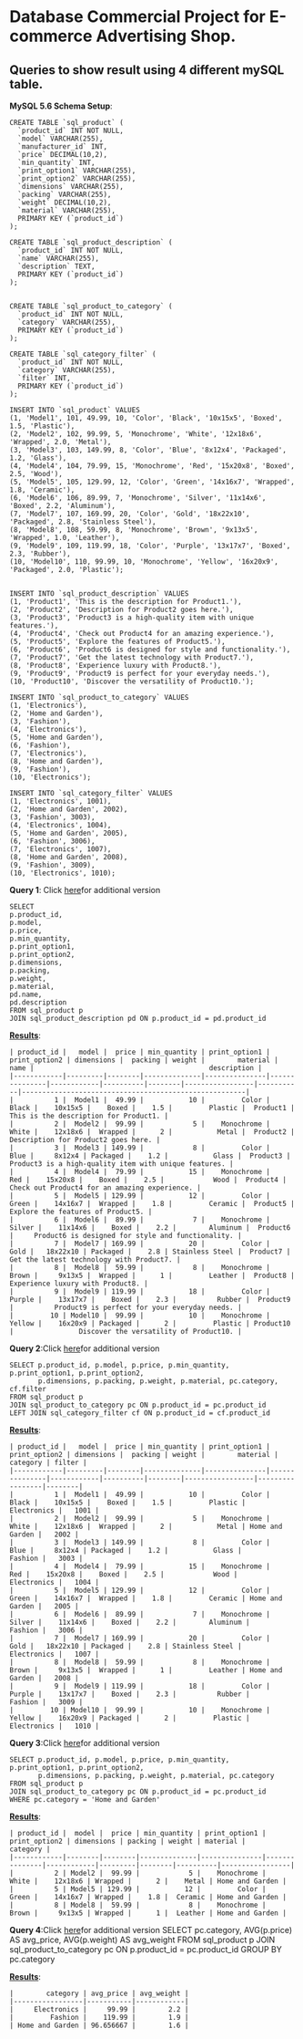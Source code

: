 #  Database Commercial Project for E-commerce Advertising Shop.
## Queries to show result using 4 different mySQL table.
**MySQL 5.6 Schema Setup**:

    CREATE TABLE `sql_product` (
      `product_id` INT NOT NULL,
      `model` VARCHAR(255),
      `manufacturer_id` INT,
      `price` DECIMAL(10,2),
      `min_quantity` INT,
      `print_option1` VARCHAR(255),
      `print_option2` VARCHAR(255),
      `dimensions` VARCHAR(255),
      `packing` VARCHAR(255),
      `weight` DECIMAL(10,2),
      `material` VARCHAR(255),
      PRIMARY KEY (`product_id`)
    );
    
    CREATE TABLE `sql_product_description` (
      `product_id` INT NOT NULL,
      `name` VARCHAR(255),
      `description` TEXT,
      PRIMARY KEY (`product_id`)
    );
    
    
    CREATE TABLE `sql_product_to_category` (
      `product_id` INT NOT NULL,
      `category` VARCHAR(255),
      PRIMARY KEY (`product_id`)
    );
    
    CREATE TABLE `sql_category_filter` (
      `product_id` INT NOT NULL,
      `category` VARCHAR(255),
      `filter` INT,
      PRIMARY KEY (`product_id`)
    );
    
    INSERT INTO `sql_product` VALUES
    (1, 'Model1', 101, 49.99, 10, 'Color', 'Black', '10x15x5', 'Boxed', 1.5, 'Plastic'),
    (2, 'Model2', 102, 99.99, 5, 'Monochrome', 'White', '12x18x6', 'Wrapped', 2.0, 'Metal'),
    (3, 'Model3', 103, 149.99, 8, 'Color', 'Blue', '8x12x4', 'Packaged', 1.2, 'Glass'),
    (4, 'Model4', 104, 79.99, 15, 'Monochrome', 'Red', '15x20x8', 'Boxed', 2.5, 'Wood'),
    (5, 'Model5', 105, 129.99, 12, 'Color', 'Green', '14x16x7', 'Wrapped', 1.8, 'Ceramic'),
    (6, 'Model6', 106, 89.99, 7, 'Monochrome', 'Silver', '11x14x6', 'Boxed', 2.2, 'Aluminum'),
    (7, 'Model7', 107, 169.99, 20, 'Color', 'Gold', '18x22x10', 'Packaged', 2.8, 'Stainless Steel'),
    (8, 'Model8', 108, 59.99, 8, 'Monochrome', 'Brown', '9x13x5', 'Wrapped', 1.0, 'Leather'),
    (9, 'Model9', 109, 119.99, 18, 'Color', 'Purple', '13x17x7', 'Boxed', 2.3, 'Rubber'),
    (10, 'Model10', 110, 99.99, 10, 'Monochrome', 'Yellow', '16x20x9', 'Packaged', 2.0, 'Plastic');
    
    
    INSERT INTO `sql_product_description` VALUES
    (1, 'Product1', 'This is the description for Product1.'),
    (2, 'Product2', 'Description for Product2 goes here.'),
    (3, 'Product3', 'Product3 is a high-quality item with unique features.'),
    (4, 'Product4', 'Check out Product4 for an amazing experience.'),
    (5, 'Product5', 'Explore the features of Product5.'),
    (6, 'Product6', 'Product6 is designed for style and functionality.'),
    (7, 'Product7', 'Get the latest technology with Product7.'),
    (8, 'Product8', 'Experience luxury with Product8.'),
    (9, 'Product9', 'Product9 is perfect for your everyday needs.'),
    (10, 'Product10', 'Discover the versatility of Product10.');
    
    INSERT INTO `sql_product_to_category` VALUES
    (1, 'Electronics'),
    (2, 'Home and Garden'),
    (3, 'Fashion'),
    (4, 'Electronics'),
    (5, 'Home and Garden'),
    (6, 'Fashion'),
    (7, 'Electronics'),
    (8, 'Home and Garden'),
    (9, 'Fashion'),
    (10, 'Electronics');
    
    INSERT INTO `sql_category_filter` VALUES
    (1, 'Electronics', 1001),
    (2, 'Home and Garden', 2002),
    (3, 'Fashion', 3003),
    (4, 'Electronics', 1004),
    (5, 'Home and Garden', 2005),
    (6, 'Fashion', 3006),
    (7, 'Electronics', 1007),
    (8, 'Home and Garden', 2008),
    (9, 'Fashion', 3009),
    (10, 'Electronics', 1010);

**Query 1**: Click [here](https://github.com/agakalinowski/MySQL/blob/main/Query%201.sql)for additional version

    SELECT 
    p.product_id, 
    p.model, 
    p.price, 
    p.min_quantity, 
    p.print_option1, 
    p.print_option2,
    p.dimensions, 
    p.packing, 
    p.weight, 
    p.material, 
    pd.name, 
    pd.description
    FROM sql_product p
    JOIN sql_product_description pd ON p.product_id = pd.product_id

**[Results][2]**:

    | product_id |   model |  price | min_quantity | print_option1 | print_option2 | dimensions |  packing | weight |        material |      name |                                           description |
    |------------|---------|--------|--------------|---------------|---------------|------------|----------|--------|-----------------|-----------|-------------------------------------------------------|
    |          1 |  Model1 |  49.99 |           10 |         Color |         Black |    10x15x5 |    Boxed |    1.5 |         Plastic |  Product1 |                 This is the description for Product1. |
    |          2 |  Model2 |  99.99 |            5 |    Monochrome |         White |    12x18x6 |  Wrapped |      2 |           Metal |  Product2 |                   Description for Product2 goes here. |
    |          3 |  Model3 | 149.99 |            8 |         Color |          Blue |     8x12x4 | Packaged |    1.2 |           Glass |  Product3 | Product3 is a high-quality item with unique features. |
    |          4 |  Model4 |  79.99 |           15 |    Monochrome |           Red |    15x20x8 |    Boxed |    2.5 |            Wood |  Product4 |         Check out Product4 for an amazing experience. |
    |          5 |  Model5 | 129.99 |           12 |         Color |         Green |    14x16x7 |  Wrapped |    1.8 |         Ceramic |  Product5 |                     Explore the features of Product5. |
    |          6 |  Model6 |  89.99 |            7 |    Monochrome |        Silver |    11x14x6 |    Boxed |    2.2 |        Aluminum |  Product6 |     Product6 is designed for style and functionality. |
    |          7 |  Model7 | 169.99 |           20 |         Color |          Gold |   18x22x10 | Packaged |    2.8 | Stainless Steel |  Product7 |              Get the latest technology with Product7. |
    |          8 |  Model8 |  59.99 |            8 |    Monochrome |         Brown |     9x13x5 |  Wrapped |      1 |         Leather |  Product8 |                      Experience luxury with Product8. |
    |          9 |  Model9 | 119.99 |           18 |         Color |        Purple |    13x17x7 |    Boxed |    2.3 |          Rubber |  Product9 |          Product9 is perfect for your everyday needs. |
    |         10 | Model10 |  99.99 |           10 |    Monochrome |        Yellow |    16x20x9 | Packaged |      2 |         Plastic | Product10 |                Discover the versatility of Product10. |

**Query 2**:Click [here](https://github.com/agakalinowski/MySQL/blob/main/Query%202.sql)for additional version

    SELECT p.product_id, p.model, p.price, p.min_quantity, p.print_option1, p.print_option2,
           p.dimensions, p.packing, p.weight, p.material, pc.category, cf.filter
    FROM sql_product p
    JOIN sql_product_to_category pc ON p.product_id = pc.product_id
    LEFT JOIN sql_category_filter cf ON p.product_id = cf.product_id

**[Results][3]**:

    | product_id |   model |  price | min_quantity | print_option1 | print_option2 | dimensions |  packing | weight |        material |        category | filter |
    |------------|---------|--------|--------------|---------------|---------------|------------|----------|--------|-----------------|-----------------|--------|
    |          1 |  Model1 |  49.99 |           10 |         Color |         Black |    10x15x5 |    Boxed |    1.5 |         Plastic |     Electronics |   1001 |
    |          2 |  Model2 |  99.99 |            5 |    Monochrome |         White |    12x18x6 |  Wrapped |      2 |           Metal | Home and Garden |   2002 |
    |          3 |  Model3 | 149.99 |            8 |         Color |          Blue |     8x12x4 | Packaged |    1.2 |           Glass |         Fashion |   3003 |
    |          4 |  Model4 |  79.99 |           15 |    Monochrome |           Red |    15x20x8 |    Boxed |    2.5 |            Wood |     Electronics |   1004 |
    |          5 |  Model5 | 129.99 |           12 |         Color |         Green |    14x16x7 |  Wrapped |    1.8 |         Ceramic | Home and Garden |   2005 |
    |          6 |  Model6 |  89.99 |            7 |    Monochrome |        Silver |    11x14x6 |    Boxed |    2.2 |        Aluminum |         Fashion |   3006 |
    |          7 |  Model7 | 169.99 |           20 |         Color |          Gold |   18x22x10 | Packaged |    2.8 | Stainless Steel |     Electronics |   1007 |
    |          8 |  Model8 |  59.99 |            8 |    Monochrome |         Brown |     9x13x5 |  Wrapped |      1 |         Leather | Home and Garden |   2008 |
    |          9 |  Model9 | 119.99 |           18 |         Color |        Purple |    13x17x7 |    Boxed |    2.3 |          Rubber |         Fashion |   3009 |
    |         10 | Model10 |  99.99 |           10 |    Monochrome |        Yellow |    16x20x9 | Packaged |      2 |         Plastic |     Electronics |   1010 |

**Query 3**:Click [here](https://github.com/agakalinowski/MySQL/blob/main/Query%203.sql)for additional version

    SELECT p.product_id, p.model, p.price, p.min_quantity, p.print_option1, p.print_option2,
           p.dimensions, p.packing, p.weight, p.material, pc.category
    FROM sql_product p
    JOIN sql_product_to_category pc ON p.product_id = pc.product_id
    WHERE pc.category = 'Home and Garden'

**[Results][4]**:

    | product_id |  model |  price | min_quantity | print_option1 | print_option2 | dimensions | packing | weight | material |        category |
    |------------|--------|--------|--------------|---------------|---------------|------------|---------|--------|----------|-----------------|
    |          2 | Model2 |  99.99 |            5 |    Monochrome |         White |    12x18x6 | Wrapped |      2 |    Metal | Home and Garden |
    |          5 | Model5 | 129.99 |           12 |         Color |         Green |    14x16x7 | Wrapped |    1.8 |  Ceramic | Home and Garden |
    |          8 | Model8 |  59.99 |            8 |    Monochrome |         Brown |     9x13x5 | Wrapped |      1 |  Leather | Home and Garden |

**Query 4**:Click [here](https://github.com/agakalinowski/MySQL/blob/main/Query%204.sql)for additional version
    SELECT 
        pc.category, 
        AVG(p.price) AS avg_price, 
        AVG(p.weight) AS avg_weight
    FROM 
        sql_product p
    JOIN 
        sql_product_to_category pc ON p.product_id = pc.product_id
    GROUP BY 
        pc.category

**[Results][5]**:

    |        category | avg_price | avg_weight |
    |-----------------|-----------|------------|
    |     Electronics |     99.99 |        2.2 |
    |         Fashion |    119.99 |        1.9 |
    | Home and Garden | 96.656667 |        1.6 |

  [1]: http://sqlfiddle.com/#!9/d0d3b7/12
  [2]: http://sqlfiddle.com/#!9/d0d3b7/12/0
  [3]: http://sqlfiddle.com/#!9/d0d3b7/12/1
  [4]: http://sqlfiddle.com/#!9/d0d3b7/12/2
  [5]: http://sqlfiddle.com/#!9/d0d3b7/12/3
